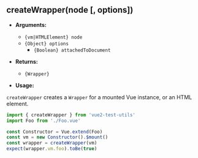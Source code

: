 ## createWrapper(node [, options])

- **Arguments:**

  - `{vm|HTMLElement} node`
  - `{Object} options`
    - `{Boolean} attachedToDocument`

- **Returns:**

  - `{Wrapper}`

- **Usage:**

`createWrapper` creates a `Wrapper` for a mounted Vue instance, or an HTML element.

```js
import { createWrapper } from 'vue2-test-utils'
import Foo from './Foo.vue'

const Constructor = Vue.extend(Foo)
const vm = new Constructor().$mount()
const wrapper = createWrapper(vm)
expect(wrapper.vm.foo).toBe(true)
```
